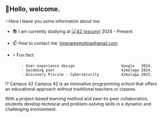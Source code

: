 ## 👋Hello, welcome.

✨Here I leave you some information about me:

- 📚 I am currently studying at 
        <a href="https://profile.intra.42.fr/users/lrey-mol" target="_blank"><img alt="42 (oscuro)" src="https://img.shields.io/badge/Málaga-black?style=flat&logo=42&logoColor=white" /></a> 2024 - Present

- 📫 How to contact me: 
        lorenareymolina@gmail.com

- ⚡ Fun fact:

          - User experience design                     Google   2024.
          - Swimming pool                              42malaga 2024.
          - Discovery Piscine - Cybersecurity          42malaga 2025.

⁉️ Campus 42
Campus 42 is an innovative programming school that offers an educational approach without traditional teachers or classes.

With a project-based learning method and peer-to-peer collaboration, students develop technical and problem-solving skills in a dynamic and challenging environment.

